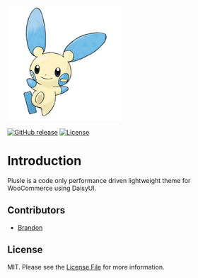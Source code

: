 <p><img src="https://raw.githubusercontent.com/Brandon689/plusle/main/screenshot.png" width="260" alt="Plusle theme"></p>

[![GitHub release](https://img.shields.io/github/release/Brandon689/plusle?include_prereleases=&sort=semver)](https://github.com/jeffreyvr/tailpress/releases/)
[![License](https://img.shields.io/badge/License-MIT-blue)](#license)

# Introduction

Plusle is a code only performance driven lightweight theme for WooCommerce using DaisyUI.

## Contributors

* [Brandon](https://github.com/Brandon689)

## License

MIT. Please see the [License File](/LICENSE) for more information.
